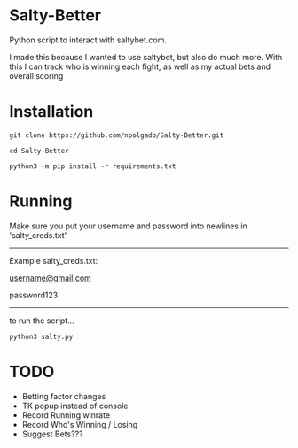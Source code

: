 # Salty-Better
 Python script to interact with saltybet.com.

 I made this because I wanted to use saltybet, but also do much more. With this I can track who is winning each fight, as well as my actual bets and overall scoring

 # Installation

`git clone https://github.com/npolgado/Salty-Better.git`

`cd Salty-Better`

`python3 -m pip install -r requirements.txt`

# Running
Make sure you put your username and password into newlines in 'salty_creds.txt'

--------------------------

Example salty_creds.txt:

username@gmail.com

password123

--------------------------

to run the script...

`python3 salty.py`

# TODO
- Betting factor changes
- TK popup instead of console
- Record Running winrate
- Record Who's Winning / Losing
- Suggest Bets???